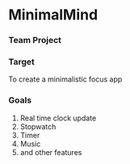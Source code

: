 # MinimalMind
### Team Project

### Target
  To create a minimalistic focus app

### Goals
1. Real time clock update
2. Stopwatch
3. Timer
4. Music
5. and other features

